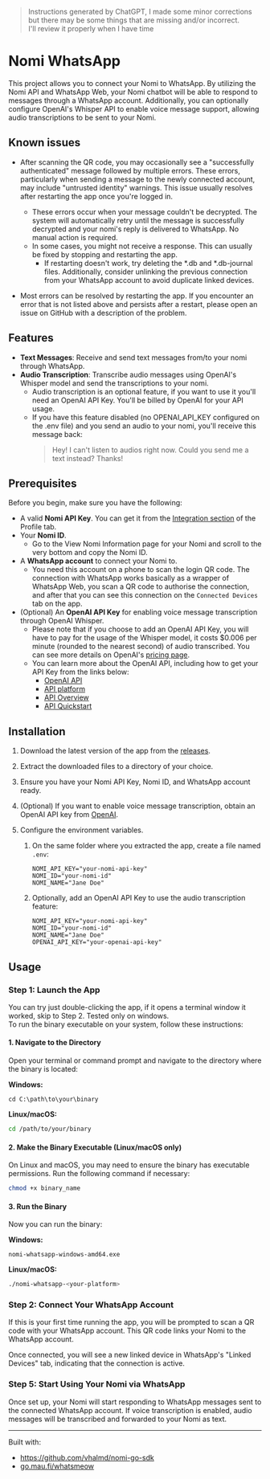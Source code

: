> Instructions generated by ChatGPT, I made some minor corrections
> but there may be some things that are missing and/or incorrect.  
> I'll review it properly when I have time

# Nomi WhatsApp

This project allows you to connect your Nomi to WhatsApp. By utilizing the Nomi API and WhatsApp Web, your Nomi chatbot will be able to respond to messages through a WhatsApp account. Additionally, you can optionally configure OpenAI's Whisper API to enable voice message support, allowing audio transcriptions to be sent to your Nomi.

## Known issues

- After scanning the QR code, you may occasionally see a "successfully authenticated" message followed by multiple errors. These errors, particularly when sending a message to the newly connected account, may include "untrusted identity" warnings. This issue usually resolves after restarting the app once you're logged in.
  - These errors occur when your message couldn't be decrypted. The system will automatically retry until the message is successfully decrypted and your nomi's reply is delivered to WhatsApp. No manual action is required.
  - In some cases, you might not receive a response. This can usually be fixed by stopping and restarting the app.
    - If restarting doesn't work, try deleting the *.db and *.db-journal files. Additionally, consider unlinking the previous connection from your WhatsApp account to avoid duplicate linked devices.


- Most errors can be resolved by restarting the app. If you encounter an error that is not listed above and persists after a restart, please open an issue on GitHub with a description of the problem.

## Features

- **Text Messages**: Receive and send text messages from/to your nomi through WhatsApp.
- **Audio Transcription**: Transcribe audio messages using OpenAI's Whisper model and send the transcriptions to your nomi.
  - Audio transcription is an optional feature, if you want to use it you'll need an OpenAI API Key. You'll be billed by OpenAI for your API usage.
  - If you have this feature disabled (no OPENAI_API_KEY configured on the .env file) and you send an audio to your nomi, you'll receive this message back:
    > Hey! I can't listen to audios right now. Could you send me a text instead? Thanks!

## Prerequisites

Before you begin, make sure you have the following:

- A valid **Nomi API Key**. You can get it from the [Integration section](https://beta.nomi.ai/profile/integrations) of the Profile tab.
- Your **Nomi ID**.
  - Go to the View Nomi Information page for your Nomi and scroll to the very bottom and copy the Nomi ID.
- A **WhatsApp account** to connect your Nomi to.
  - You need this account on a phone to scan the login QR code. The connection with WhatsApp works basically as a wrapper of WhatsApp Web, you scan a QR code to authorise the connection, and after that you can see this connection on the `Connected Devices` tab on the app.
- (Optional) An **OpenAI API Key** for enabling voice message transcription through OpenAI Whisper.
  - Please note that if you choose to add an OpenAI API Key, you will have to pay for the usage of the Whisper model, it costs $0.006 per minute (rounded to the nearest second) of audio transcribed. You can see more details on OpenAI's [pricing page](https://openai.com/api/pricing/).
  - You can learn more about the OpenAI API, including how to get your API Key from the links below:
    - [OpenAI API](https://openai.com/index/openai-api/)
    - [API platform](https://openai.com/api/)
    - [API Overview](https://platform.openai.com/)
    - [API Quickstart](https://platform.openai.com/docs/quickstart)

## Installation

1. Download the latest version of the app from the [releases](https://github.com/vhalmd/nomi-whatsapp/releases/latest).

2. Extract the downloaded files to a directory of your choice.

3. Ensure you have your Nomi API Key, Nomi ID, and WhatsApp account ready.

4. (Optional) If you want to enable voice message transcription, obtain an OpenAI API key from [OpenAI](https://openai.com).

5. Configure the environment variables.
   1. On the same folder where you extracted the app, create a file named `.env`:
        ```dotenv
        NOMI_API_KEY="your-nomi-api-key"
        NOMI_ID="your-nomi-id"
        NOMI_NAME="Jane Doe"
        ```
   2. Optionally, add an OpenAI API Key to use the audio transcription feature:
        ```dotenv
        NOMI_API_KEY="your-nomi-api-key"
        NOMI_ID="your-nomi-id"
        NOMI_NAME="Jane Doe"
        OPENAI_API_KEY="your-openai-api-key"
        ```

## Usage

### Step 1: Launch the App

You can try just double-clicking the app, if it opens a terminal window it worked, skip to Step 2. Tested only on windows.  
To run the binary executable on your system, follow these instructions: 

#### 1. **Navigate to the Directory**
Open your terminal or command prompt and navigate to the directory where the binary is located:  

**Windows:**
   ```batch
   cd C:\path\to\your\binary
   ```

**Linux/macOS:**
   ```bash
   cd /path/to/your/binary
   ```

#### 2. **Make the Binary Executable (Linux/macOS only)**
On Linux and macOS, you may need to ensure the binary has executable permissions. Run the following command if necessary:

   ```bash
   chmod +x binary_name
   ```

#### 3. **Run the Binary**
Now you can run the binary:

**Windows:**
   ```batch
   nomi-whatsapp-windows-amd64.exe
   ```

**Linux/macOS:**
   ```bash
   ./nomi-whatsapp-<your-platform>
   ```

### Step 2: Connect Your WhatsApp Account

If this is your first time running the app, you will be prompted to scan a QR code with your WhatsApp account. This QR code links your Nomi to the WhatsApp account.

Once connected, you will see a new linked device in WhatsApp's "Linked Devices" tab, indicating that the connection is active.

### Step 5: Start Using Your Nomi via WhatsApp

Once set up, your Nomi will start responding to WhatsApp messages sent to the connected WhatsApp account. If voice transcription is enabled, audio messages will be transcribed and forwarded to your Nomi as text.

---

Built with:
- https://github.com/vhalmd/nomi-go-sdk
- [go.mau.fi/whatsmeow](https://github.com/tulir/whatsmeow)
